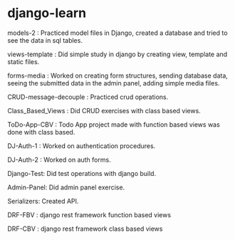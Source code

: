# django-learn

models-2 : 
Practiced model files in Django, created a database and tried to see the data in sql tables.

views-template :
Did simple study in django by creating view, template and static files.

forms-media : 
Worked on creating form structures, sending database data, seeing the submitted data in the admin panel, adding simple media files.

CRUD-message-decouple : 
Practiced crud operations.

Class_Based_Views : 
Did CRUD exercises with class based views.

ToDo-App-CBV : 
Todo App project made with function based views was done with class based.

DJ-Auth-1 :
Worked on authentication procedures.

DJ-Auth-2 :
Worked on auth forms.

Django-Test:
Did test operations with django build.

Admin-Panel:
Did admin panel exercise.

Serializers:
Created API.

DRF-FBV :
django rest framework function based views

DRF-CBV :
django rest framework class based views
